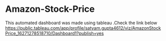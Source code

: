 # Amazon-Stock-Price

This automated dashboard was made using tableau .Check the link below 
https://public.tableau.com/app/profile/satyam.gupta4612/viz/AmazonStockPrice_16271278518710/Dashboard1?publish=yes
